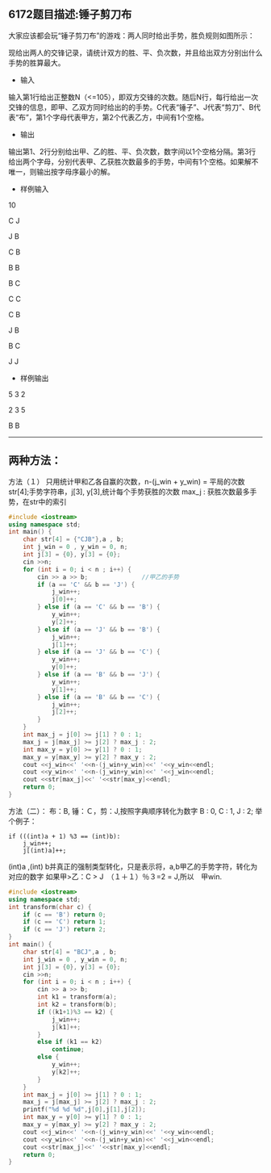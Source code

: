 
6172题目描述:锤子剪刀布
--------------

大家应该都会玩“锤子剪刀布”的游戏：两人同时给出手势，胜负规则如图所示：



现给出两人的交锋记录，请统计双方的胜、平、负次数，并且给出双方分别出什么手势的胜算最大。



- 输入

输入第1行给出正整数N（<=105），即双方交锋的次数。随后N行，每行给出一次交锋的信息，即甲、乙双方同时给出的的手势。C代表“锤子”、J代表“剪刀”、B代表“布”，第1个字母代表甲方，第2个代表乙方，中间有1个空格。
- 输出

输出第1、2行分别给出甲、乙的胜、平、负次数，数字间以1个空格分隔。第3行给出两个字母，分别代表甲、乙获胜次数最多的手势，中间有1个空格。如果解不唯一，则输出按字母序最小的解。

- 样例输入

10

C J

J B

C B

B B

B C

C C

C B

J B

B C

J J

- 样例输出

5 3 2

2 3 5

B B


----------

两种方法：
---------
方法（１）
只用统计甲和乙各自赢的次数，n-(j_win + y_win) = 平局的次数
str[4];手势字符串，j[3], y[3],统计每个手势获胜的次数
max_j : 获胜次数最多手势，在str中的索引

```C++
#include <iostream>
using namespace std;
int main() {
    char str[4] = {"CJB"},a , b;
    int j_win = 0 , y_win = 0, n;
    int j[3] = {0}, y[3] = {0};
    cin >>n;
    for (int i = 0; i < n ; i++) {
        cin >> a >> b;　　　　　　　　　//甲乙的手势
        if (a == 'C' && b == 'J') {
            j_win++;
            j[0]++;
        } else if (a == 'C' && b == 'B') {
            y_win++;
            y[2]++;
        } else if (a == 'J' && b == 'B') {
            j_win++;
            j[1]++;
        } else if (a == 'J' && b == 'C') {
            y_win++;
            y[0]++;
        } else if (a == 'B' && b == 'J') {
            y_win++;
            y[1]++;
        } else if (a == 'B' && b == 'C') {
            j_win++;
            j[2]++;
        }
    }
    int max_j = j[0] >= j[1] ? 0 : 1;
    max_j = j[max_j] >= j[2] ? max_j : 2;
    int max_y = y[0] >= y[1] ? 0 : 1;
    max_y = y[max_y] >= y[2] ? max_y : 2;
    cout <<j_win<<' '<<n-(j_win+y_win)<<' '<<y_win<<endl;
    cout <<y_win<<' '<<n-(j_win+y_win)<<' '<<j_win<<endl;
    cout <<str[max_j]<<' '<<str[max_y]<<endl;
    return 0;
}
```
方法（二）：
布：B, 锤：Ｃ，剪：J,按照字典顺序转化为数字
B : 0, C : 1, J : 2;
举个例子：

```
if (((int)a + 1) %3 == (int)b):
    j_win++;
    j[(int)a]++;
```
(int)a ,(int) b并真正的强制类型转化，只是表示将，a,b甲乙的手势字符，转化为对应的数字
如果甲>乙：C > J　（１＋１）％３=2 = J,所以　甲win.

```C++
#include <iostream>
using namespace std;
int transform(char c) {
    if (c == 'B') return 0;
    if (c == 'C') return 1;
    if (c == 'J') return 2;
}
int main() {
    char str[4] = "BCJ",a , b;
    int j_win = 0 , y_win = 0, n;
    int j[3] = {0}, y[3] = {0};
    cin >>n;
    for (int i = 0; i < n ; i++) {
        cin >> a >> b;
        int k1 = transform(a);
        int k2 = transform(b);
        if ((k1+1)%3 == k2) {
            j_win++;
            j[k1]++;
        }
        else if (k1 == k2)
            continue;
        else {
            y_win++;
            y[k2]++;
        }
    }
    int max_j = j[0] >= j[1] ? 0 : 1;
    max_j = j[max_j] >= j[2] ? max_j : 2;
    printf("%d %d %d",j[0],j[1],j[2]);
    int max_y = y[0] >= y[1] ? 0 : 1;
    max_y = y[max_y] >= y[2] ? max_y : 2;
    cout <<j_win<<' '<<n-(j_win+y_win)<<' '<<y_win<<endl;
    cout <<y_win<<' '<<n-(j_win+y_win)<<' '<<j_win<<endl;
    cout <<str[max_j]<<' '<<str[max_y]<<endl;
    return 0;
}
```